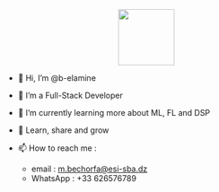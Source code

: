 <div id="header" align="center">
  <img src="https://media.giphy.com/media/M9gbBd9nbDrOTu1Mqx/giphy.gif" width="100"/>
</div>

- 👋 Hi, I’m @b-elamine
- 👀 I’m a Full-Stack Developer 
- 🌱 I’m currently learning more about ML, FL and DSP 
- 🎯 Learn, share and grow 

- 📫 How to reach me : 
  - email : m.bechorfa@esi-sba.dz
  - WhatsApp : +33 626576789

<!---
b-elamine/b-elamine is a ✨ special ✨ repository because its `README.md` (this file) appears on your GitHub profile.
You can click the Preview link to take a look at your changes.
--->
